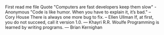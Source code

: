 First read me file
Quote
"Computers are fast developers keep them slow" - Anonymous
"Code is like humor. When you have to explain it, it’s bad." – Cory House
There is always one more bug to fix. – Ellen Ullman
If, at first, you do not succeed, call it version 1.0. ― Khayri R.R. Woulfe 
Programming is learned by writing programs. ― Brian Kernighan
